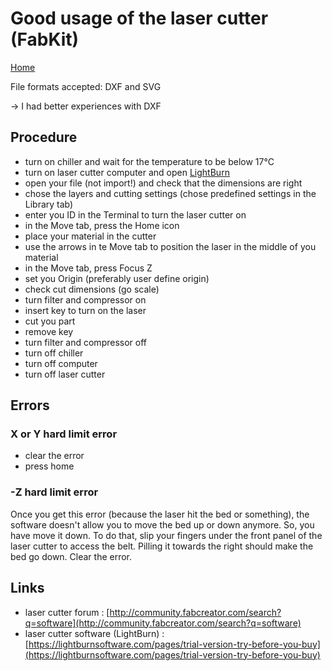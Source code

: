 # Good usage of the laser cutter (FabKit)

[Home](../../../README.md)


File formats accepted: DXF and SVG

-> I had better experiences with DXF

## Procedure

- turn on chiller and wait for the temperature to be below 17°C
- turn on laser cutter computer and open [LightBurn](https://lightburnsoftware.com/pages/trial-version-try-before-you-buy)
- open your file (not import!) and check that the dimensions are right
- chose the layers and cutting settings (chose predefined settings in the Library tab)
- enter you ID in the Terminal to turn the laser cutter on
- in the Move tab, press the Home icon
- place your material in the cutter
- use the arrows in te Move tab to position the laser in the middle of you material
- in the Move tab, press Focus Z
- set you Origin (preferably user define origin)
- check cut dimensions (go scale)
- turn filter and compressor on
- insert key to turn on the laser
- cut you part
- remove key
- turn filter and compressor off
- turn off chiller
- turn off computer
- turn off laser cutter 

## Errors

### X or Y hard limit error

- clear the error
- press home

### -Z hard limit error

Once you get this error (because the laser hit the bed or something), the software doesn't allow you to move the bed up or down anymore. So, you have move it down. To do that, slip your fingers under the front panel of the laser cutter to access the belt. Pilling it towards the right should make the bed go down. Clear the error.

## Links

- laser cutter forum : [http://community.fabcreator.com/search?q=software](http://community.fabcreator.com/search?q=software)
- laser cutter software (LightBurn) : [https://lightburnsoftware.com/pages/trial-version-try-before-you-buy](https://lightburnsoftware.com/pages/trial-version-try-before-you-buy)